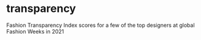 # transparency
Fashion Transparency Index scores for a few of the top designers at global Fashion Weeks in 2021
